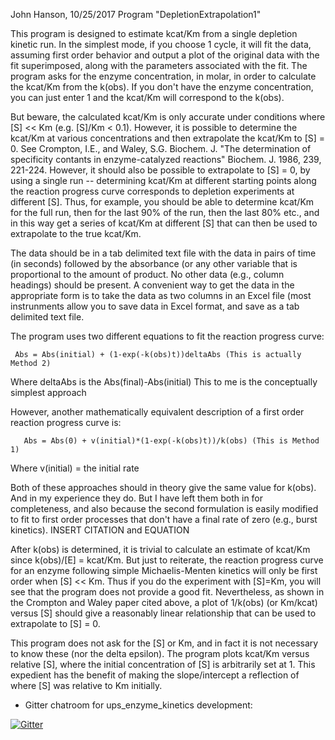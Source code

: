  John Hanson, 10/25/2017
Program "DepletionExtrapolation1"

This program is designed to estimate kcat/Km from a single depletion kinetic run.
In the simplest mode, if you choose 1 cycle, it will fit the data, assuming 
first order behavior and output a plot of the original data with the fit
superimposed, along with the parameters associated with the fit. The program
asks for the enzyme concentration, in molar, in order to calculate the kcat/Km
from the k(obs). If you don't have the enzyme concentration, you can just enter
1 and the kcat/Km will correspond to the k(obs).

But beware, the calculated kcat/Km is only accurate under conditions 
where [S] << Km (e.g. [S]/Km < 0.1). However, it is possible to determine the 
kcat/Km at various concentrations and then extrapolate the kcat/Km to [S] = 0.
See Crompton, I.E., and Waley, S.G. Biochem. J. "The determination of 
specificity contants in enzyme-catalyzed reactions" Biochem. J. 1986, 239,
221-224. However, it should also be possible to extrapolate to [S] = 0, by
using a single run -- determining kcat/Km at different starting points along
the reaction progress curve corresponds to depletion experiments at different [S].
Thus, for example, you should be able to determine kcat/Km for the full run,
then for the last 90% of the run, then the last 80% etc., and in this way
get a series of kcat/Km at different [S] that can then be used to extrapolate 
to the true kcat/Km.

The data should be in a tab delimited text file with the data in pairs of time 
(in seconds) followed by the absorbance (or any other variable that is proportional
to the amount of product. No other data (e.g., column headings) should be 
present. A convenient way to get the data in the appropriate form is to take
the data as two columns in an Excel file (most instrunments allow you to save
data in Excel format, and save as a tab delimited text file.

The program uses two different equations to fit the reaction progress curve:

     Abs = Abs(initial) + (1-exp(-k(obs)t))deltaAbs (This is actually Method 2)

Where deltaAbs is the Abs(final)-Abs(initial)
This to me is the conceptually simplest approach

However, another mathematically equivalent description of a first order reaction
progress curve is:

       Abs = Abs(0) + v(initial)*(1-exp(-k(obs)t))/k(obs) (This is Method 1)

 Where v(initial) = the initial rate

Both of these approaches should in theory give the same value for k(obs). And
in my experience they do. But I have left them both in for completeness, and
also because the second formulation is easily modified to fit to first order
processes that don't have a final rate of zero (e.g., burst kinetics).
INSERT CITATION and EQUATION

After k(obs) is determined, it is trivial to calculate an estimate of 
kcat/Km since k(obs)/[E] = kcat/Km. But just to reiterate, the reaction 
progress curve for an enzyme following simple Michaelis-Menten kinetics will
only be first order when [S] << Km. Thus if you do the experiment with [S]=Km,
you will see that the program does not provide a good fit. Nevertheless, as 
shown in the Crompton and Waley paper cited above, a plot of 1/k(obs) (or Km/kcat) 
versus [S] should give a reasonably linear relationship that can be used to 
extrapolate to [S] = 0.

This program does not ask for the [S] or Km, and in fact it is not necessary to
know these (nor the delta epsilon). The program plots kcat/Km versus relative [S], 
where the initial concentration of [S] is arbitrarily set at 1.
This expedient has the benefit of making the slope/intercept a reflection
of where [S] was relative to Km initially. 


* Gitter chatroom for ups_enzyme_kinetics development:

[![Gitter](https://badges.gitter.im/Join%20Chat.svg)](https://gitter.im/phaustin/ups_enzyme_kinetics?utm_source=badge&utm_medium=badge&utm_campaign=pr-badge)
